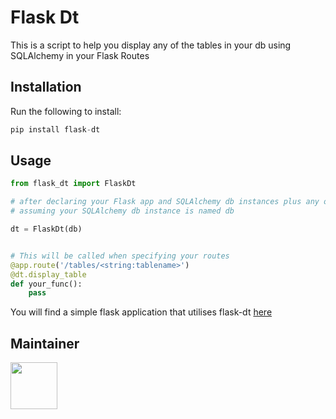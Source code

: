 # Flask Dt

This is a script to help you display any of the tables in your db using SQLAlchemy in your Flask Routes

## Installation

Run the following to install:

```python
pip install flask-dt
```

## Usage

```python
from flask_dt import FlaskDt

# after declaring your Flask app and SQLAlchemy db instances plus any other additional instances  
# assuming your SQLAlchemy db instance is named db

dt = FlaskDt(db)


# This will be called when specifying your routes
@app.route('/tables/<string:tablename>')
@dt.display_table
def your_func():
    pass
```
You will find a simple flask application that utilises flask-dt [here](https://github.com/GreatDt1/Flaskdt_App)

## Maintainer

[<img src="https://avatars.githubusercontent.com/u/68665787?v=4" width = "75" height = "75"/>](https://github.com/Donatussss/)